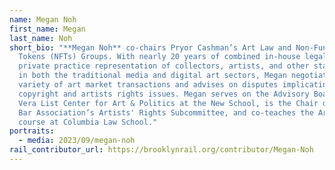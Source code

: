```yaml
---
name: Megan Noh
first_name: Megan
last_name: Noh
short_bio: "**Megan Noh** co-chairs Pryor Cashman’s Art Law and Non-Fungible
  Tokens (NFTs) Groups. With nearly 20 years of combined in-house legal and
  private practice representation of collectors, artists, and other stakeholders
  in both the traditional media and digital art sectors, Megan negotiates a wide
  variety of art market transactions and advises on disputes implicating
  copyright and artists rights issues. Megan serves on the Advisory Board of the
  Vera List Center for Art & Politics at the New School, is the Chair of the NYC
  Bar Association’s Artists' Rights Subcommittee, and co-teaches the Art Law
  course at Columbia Law School."
portraits:
  - media: 2023/09/megan-noh
rail_contributor_url: https://brooklynrail.org/contributor/Megan-Noh
---
```

